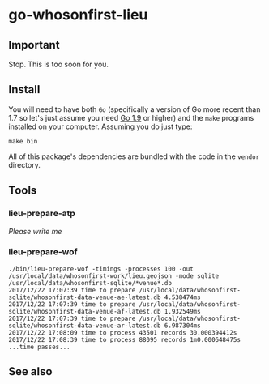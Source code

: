 # go-whosonfirst-lieu

## Important

Stop. This is too soon for you.

## Install

You will need to have both `Go` (specifically a version of Go more recent than 1.7 so let's just assume you need [Go 1.9](https://golang.org/dl/) or higher) and the `make` programs installed on your computer. Assuming you do just type:

```
make bin
```

All of this package's dependencies are bundled with the code in the `vendor` directory.

## Tools

### lieu-prepare-atp

_Please write me_

### lieu-prepare-wof

```
./bin/lieu-prepare-wof -timings -processes 100 -out /usr/local/data/whosonfirst-work/lieu.geojson -mode sqlite /usr/local/data/whosonfirst-sqlite/*venue*.db
2017/12/22 17:07:39 time to prepare /usr/local/data/whosonfirst-sqlite/whosonfirst-data-venue-ae-latest.db 4.538474ms
2017/12/22 17:07:39 time to prepare /usr/local/data/whosonfirst-sqlite/whosonfirst-data-venue-af-latest.db 1.932549ms
2017/12/22 17:07:39 time to prepare /usr/local/data/whosonfirst-sqlite/whosonfirst-data-venue-ar-latest.db 6.987304ms
2017/12/22 17:08:09 time to process 43501 records 30.000394412s
2017/12/22 17:08:39 time to process 88095 records 1m0.000648475s
...time passes...
```

## See also